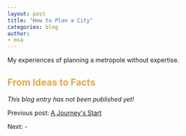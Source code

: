 ```yaml
---
layout: post
title: "How to Plan a City"
categories: blog
author:
- msa
---
```


My experiences of planning a metropole without expertise.

## <span style = "color:#e1a846">From Ideas to Facts</span>

_This blog entry has not been published yet!_

<!--_Stay creative!_-->

Previous post: [A Journey's Start][id1]

Next: -



[id1]: https://msantner.github.io/san_cubec_blog/blog/2021/08/15/Post0001.html
